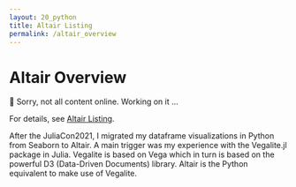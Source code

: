 ```yaml
---
layout: 20_python
title: Altair Listing
permalink: /altair_overview
---
```


# Altair Overview

:construction: Sorry, not all content online. Working on it ... 

For details, see [Altair Listing](altair_listing).


After the JuliaCon2021, I migrated my dataframe visualizations in Python from Seaborn to Altair. A main trigger was my experience with the Vegalite.jl package in Julia. Vegalite is based on Vega which in turn is based on the powerful D3 (Data-Driven Documents) library. Altair is the Python equivalent to make use of Vegalite. 